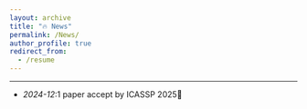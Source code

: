 ```yaml
---
layout: archive
title: "🔥 News"
permalink: /News/
author_profile: true
redirect_from:
  - /resume
---
```


---

<ul>
    <li><em>2024-12</em>:1 paper accept by ICASSP 2025🎉</li>
</ul>
